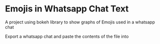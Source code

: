 # Emojis in Whatsapp Chat Text
A project using bokeh library to show graphs of Emojis used in a whatsapp chat

Export a whatsapp chat and paste the contents of the file into 
